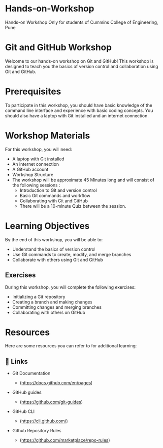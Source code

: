 # Hands-on-Workshop
<l>Hands-on Workshop</l>
<l>Only for students of Cummins College of Engineering, Pune</l>

# Git and GitHub Workshop

Welcome to our hands-on workshop on Git and GitHub! This workshop is designed to teach you the basics of version control and collaboration using Git and GitHub.

# Prerequisites

To participate in this workshop, you should have basic knowledge of the command line interface and experience with basic coding concepts. You should also have a laptop with Git installed and an internet connection.

# Workshop Materials

For this workshop, you will need:

- A laptop with Git installed
- An internet connection
- A GitHub account
- Workshop Structure
- The workshop will be approximate 45 Minutes long and will consist of the following sessions :
    - Introduction to Git and version control
    - Basic Git commands and workflow
    - Collaborating with Git and GitHub
    - There will be a 10-minute Quiz between the  session.

# Learning Objectives

By the end of this workshop, you will be able to:

- Understand the basics of version control
- Use Git commands to create, modify, and merge branches
- Collaborate with others using Git and GitHub
## Exercises
During this workshop, you will complete the following exercises:

- Initializing a Git repository
- Creating a branch and making changes
- Committing changes and merging branches
- Collaborating with others on GitHub

# Resources
Here are some resources you can refer to for additional learning:

## 🔗 Links

- Git Documentation
   - (https://docs.github.com/en/pages)

- GitHub guides
    - (https://github.com/git-guides)

- GitHub CLI
    - (https://cli.github.com/)

-  Github Repository Rules
    - (https://github.com/marketplace/repo-rules)



